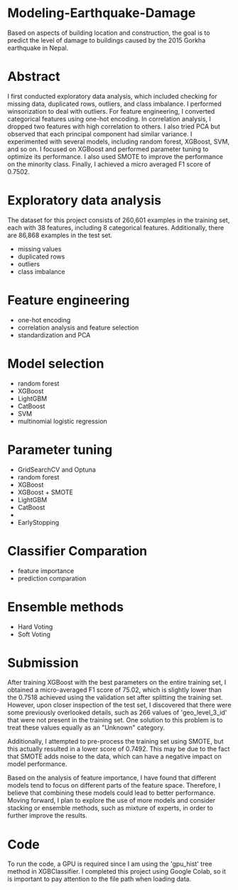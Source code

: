 # Modeling-Earthquake-Damage
Based on aspects of building location and construction, the goal is to predict the level of damage to buildings caused by the 2015 Gorkha earthquake in Nepal.

# Abstract
I first conducted exploratory data analysis, which included checking for missing data, duplicated rows, outliers, and class imbalance. I performed winsorization to deal with outliers. For feature engineering, I converted categorical features using one-hot encoding. In correlation analysis, I dropped two features with high correlation to others. I also tried PCA but observed that each principal component had similar variance. I experimented with several models, including random forest, XGBoost, SVM, and so on. I focused on XGBoost and performed parameter tuning to optimize its performance. I also used SMOTE to improve the performance on the minority class. Finally, I achieved a micro averaged F1 score of 0.7502.

# Exploratory data analysis
The dataset for this project consists of 260,601 examples in the training set, each with 38 features, including 8 categorical features. Additionally, there are 86,868 examples in the test set.

- missing values
- duplicated rows
- outliers
- class imbalance

# Feature engineering
- one-hot encoding
- correlation analysis and feature selection
- standardization and PCA

# Model selection
- random forest
- XGBoost
- LightGBM
- CatBoost
- SVM
- multinomial logistic regression

# Parameter tuning
- GridSearchCV and Optuna
- random forest
- XGBoost
- XGBoost + SMOTE
- LightGBM
- CatBoost
- 
- EarlyStopping

# Classifier Comparation
- feature importance
- prediction comparation

# Ensemble methods
- Hard Voting
- Soft Voting

# Submission
After training XGBoost with the best parameters on the entire training set, I obtained a micro-averaged F1 score of 75.02, which is slightly lower than the 0.7518 achieved using the validation set after splitting the training set. However, upon closer inspection of the test set, I discovered that there were some previously overlooked details, such as 266 values of 'geo_level_3_id' that were not present in the training set. One solution to this problem is to treat these values equally as an "Unknown" category.

Additionally, I attempted to pre-process the training set using SMOTE, but this actually resulted in a lower score of 0.7492. This may be due to the fact that SMOTE adds noise to the data, which can have a negative impact on model performance.

Based on the analysis of feature importance, I have found that different models tend to focus on different parts of the feature space. Therefore, I believe that combining these models could lead to better performance. Moving forward, I plan to explore the use of more models and consider stacking or ensemble methods, such as mixture of experts, in order to further improve the results.

# Code
To run the code, a GPU is required since I am using the 'gpu_hist' tree method in XGBClassifier. I completed this project using Google Colab, so it is important to pay attention to the file path when loading data.

